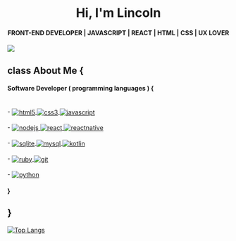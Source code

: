 <h1 align="center" > Hi, I'm Lincoln </h1>

<h4 align="center">  FRONT-END DEVELOPER | JAVASCRIPT | REACT | HTML | CSS | UX LOVER <h4>

<a>
    <img src="https://raw.githubusercontent.com/<lincoln-araujo>/<Lincoln-Araujo>/<branch>/<./FRONT-END DEVELOPER.gif>"/>
</a>


## class About Me {
####     Software Developer ( programming languages ) {

<div style="display: inline_block"><br/>
    - 
    <a href="https://github.com/Lincoln-Araujo/Bootstrap">
        <img align="center" alt="html5" src="https://img.shields.io/badge/HTML5-E34F26?style=for-the-badge&logo=html5&logoColor=white"/>
    </a>
    <a href="https://github.com/Lincoln-Araujo/CSS">
        <img align="center" alt="css3" src="https://img.shields.io/badge/CSS3-1572B6?style=for-the-badge&logo=css3&logoColor=white"/>
    </a>
    <a href="https://github.com/Lincoln-Araujo/JavaScript">
        <img align="center" alt="javascript" src="https://img.shields.io/badge/JavaScript-F7DF1E?style=for-the-badge&logo=javascript&logoColor=black"/>
    </a>
</div>
<div style="display: inline_block"><br/>
    - 
    <a href='https://github.com/Lincoln-Araujo/Node.js'>
        <img align="center" alt="nodejs" src="https://img.shields.io/badge/Node.js-43853D?style=for-the-badge&logo=node.js&logoColor=white"/>
    </a>
    <a href='https://github.com/Lincoln-Araujo/React.js'>
        <img align="center" alt="react" src="https://img.shields.io/badge/React-20232A?style=for-the-badge&logo=react&logoColor=61DAFB"/>
    </a>
    <a href='https://github.com/Lincoln-Araujo/React-Native'>
        <img align="center" alt="reactnative" src="https://img.shields.io/badge/React_Native-20232A?style=for-the-badge&logo=react&logoColor=61DAFB"/>
    </a>
</div>
<div style="display: inline_block"><br/>
    - 
    <a href='https://github.com/Lincoln-Araujo/Database'>
        <img align="center" alt="sqlite" src="https://img.shields.io/badge/SQLite-07405E?style=for-the-badge&logo=sqlite&logoColor=white"/>
    </a>
    <a href=''>
        <img align="center" alt="mysql" src="https://img.shields.io/badge/MySQL-00000F?style=for-the-badge&logo=mysql&logoColor=white"/>  
    </a>
    <a href='https://github.com/Lincoln-Araujo/BOOTCAMP_SANTANDER_MOBILE-2022'>
        <img align="center" alt="kotlin" src="https://img.shields.io/badge/Kotlin-0095D5?&style=for-the-badge&logo=kotlin&logoColor=white"/>
    </a>
</div>
<div style="display: inline_block"><br/>
    - 
    <a href="https://github.com/Lincoln-Araujo/Ruby_Projects">
        <img align="center" alt="ruby" src="https://img.shields.io/badge/Ruby-CC342D?style=for-the-badge&logo=ruby&logoColor=white"/>
    </a>
    <a href="https://github.com/Lincoln-Araujo">
        <img align="center" alt="git" src="https://img.shields.io/badge/GIT-E44C30?style=for-the-badge&logo=git&logoColor=white"/>
    </a>
</div>
<div style="display: inline_block"><br/>
    - 
    <a href="https://github.com/Lincoln-Araujo/Python">
        <img align="center" alt="python" src="https://img.shields.io/badge/Python-14354C?style=for-the-badge&logo=python&logoColor=white"/>  
    </a>
</div>
                                                                                                                                     
#### } 
## }                                                                                                                                     
[![Top Langs](https://github-readme-stats.vercel.app/api/top-langs/?username=Lincoln-Araujo&layout=compact)](https://github.com/Lincoln-Araujo/github-readme-stats)                                                                                                                                     
